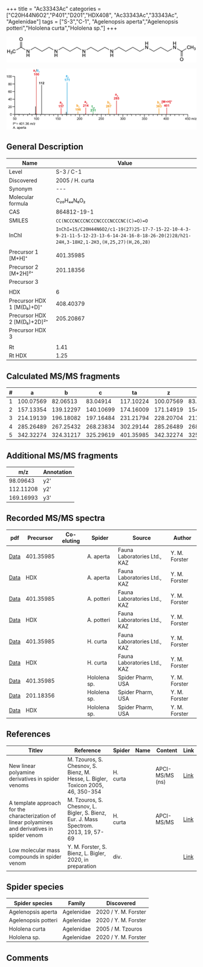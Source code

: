 +++
title = "Ac33343Ac"
categories = ["C20H44N6O2","P401","D201","HDX408",
"Ac33343Ac","33343Ac",
"Agelenidae"]
tags = ["S-3","C-1",
"Agelenopsis aperta","Agelenopsis potteri","Hololena curta","Hololena sp."]
+++

![](/img/Ac33343Ac.png)

![](/img_MSMS/401_Ac33343Ac_Aa.png?classes=border)

## General Description

| Name                        | Value           |
|-----------------------------|-----------------|
| Level                       | S-3 / C-1              |
| Discovered                  | 2005 / H. curta |
| Synonym                     | ---             |
| Molecular formula           | C₂₀H₄₄N₆O₂      |
| CAS                         | 864812-19-1     |
| SMILES | `CC(NCCCNCCCNCCCNCCCCNCCCNC(C)=O)=O`  |
| InChI  | `InChI=1S/C20H44N6O2/c1-19(27)25-17-7-15-22-10-4-3-9-21-11-5-12-23-13-6-14-24-16-8-18-26-20(2)28/h21-24H,3-18H2,1-2H3,(H,25,27)(H,26,28)`  |
|                             |                 |
| Precursor 1 [M+H]⁺          | 401.35985       |
| Precursor 2 [M+2H]²⁺        | 201.18356       |
| Precursor 3                 |                 |
|                             |                 |
| HDX                         | 6               |
| Precursor HDX 1 [M(D₆)+D]⁺   | 408.40379       |
| Precursor HDX 2 [M(D₆)+2D]²⁺ | 205.20867       |
| Precursor HDX 3             |                 |
|                             |                 |
| Rt                          | 1.41            |
| Rt HDX                      | 1.25            |

## Calculated MS/MS fragments

| # | a         | b         | c         | ta        | z         | y         | tz        |
|---|-----------|-----------|-----------|-----------|-----------|-----------|-----------|
| 1 | 100.07569 | 82.06513 | 83.04914 | 117.10224 | 100.07569 | 83.04914 | 117.10224 |
| 2 | 157.13354 | 139.12297 | 140.10699 | 174.16009 | 171.14919 | 154.12264 | 188.17574 |
| 3 | 214.19139 | 196.18082 | 197.16484 | 231.21794 | 228.20704 | 211.18049 | 245.23359 |
| 4 | 285.26489 | 267.25432 | 268.23834 | 302.29144 | 285.26489 | 268.23834 | 302.29144 |
| 5 | 342.32274 | 324.31217 | 325.29619 | 401.35985 | 342.32274 | 325.29619 | 359.34929 |

## Additional MS/MS fragments

| m/z       | Annotation |
|-----------|------------|
| 98.09643  | y2'        |
| 112.11208 | y2'        |
| 169.16993 | y3'        |

## Recorded MS/MS spectra

| pdf                                            | Precursor | Co-eluting | Spider    | Source                       | Author        |
|------------------------------------------------|-----------|------------|-----------|------------------------------|---------------|
| [Data](/pdf/A-aperta/401_Ac33343Ac_Aa.pdf)     | 401.35985 |            | A. aperta | Fauna Laboratories Ltd., KAZ | Y. M. Forster |
| [Data](/pdf/A-aperta/401_Ac33343Ac_Aa_HDX.pdf) | HDX       |            | A. aperta | Fauna Laboratories Ltd., KAZ | Y. M. Forster |
| [Data](/pdf/A-potteri/401_Ac33343Ac_Ap.pdf) | 401.35985 |           | A. potteri | Fauna Laboratories Ltd., KAZ | Y. M. Forster |
| [Data](/pdf/A-potteri/401_Ac33343Ac_Ap.pdf) | HDX |           | A. potteri | Fauna Laboratories Ltd., KAZ | Y. M. Forster |
| [Data](/pdf/H-curta/401_Ac33343Ac_Hc.pdf) | 401.35985 |           | H. curta | Fauna Laboratories Ltd., KAZ | Y. M. Forster |
| [Data](/pdf/H-curta/401_Ac33343Ac_Hc_HDX.pdf) | HDX |           | H. curta | Fauna Laboratories Ltd., KAZ | Y. M. Forster |
| [Data](/pdf/Hololena-sp/401_Ac33343Ac_Ho-sp.pdf) | 401.35985 |           | Hololena sp. | Spider Pharm, USA | Y. M. Forster |
| [Data](/pdf/Hololena-sp/401_Ac33343Ac_Ho-sp_2.pdf) | 201.18356 |           | Hololena sp. | Spider Pharm, USA | Y. M. Forster |
| [Data](/pdf/Hololena-sp/401_Ac33343Ac_Ho-sp_HDX.pdf) | HDX |           | Hololena sp. | Spider Pharm, USA | Y. M. Forster |


## References

| Titlev| Reference | Spider   | Name | Content | Link                             |
|-------|-----------|----------|------|---------|----------------------------------|
| New linear polyamine derivatives in spider venoms                                                 | M. Tzouros, S. Chesnov, S. Bienz, M. Hesse, L. Bigler, Toxicon 2005, 46, 350-354    | H. curta |      | APCI-MS/MS (ns) | [Link](https://www.sciencedirect.com/science/article/pii/S0041010105001613?via%3Dihub) |  |
| A template approach for the characterization of linear polyamines and derivatives in spider venom | M. Tzouros, S. Chesnov, L. Bigler, S. Bienz, Eur. J. Mass Spectrom. 2013, 19, 57-69 | H. curta |      | APCI-MS/MS      | [Link](https://journals.sagepub.com/doi/10.1255/ejms.1213)                             |
| Low molecular mass compounds in spider venom      | Y. M. Forster, S. Bienz, L. Bigler, 2020, in preparation          | div.       |   |   | [Link](unknown) |

## Spider species

| Spider species     | Family     | Discovered           |
|--------------------|------------|----------------------|
| Agelenopsis aperta | Agelenidae | 2020 / Y. M. Forster |
| Agelenopsis potteri | Agelenidae | 2020 / Y. M. Forster |
| Hololena curta     | Agelenidae | 2005 / M. Tzouros    |
| Hololena sp. | Agelenidae | 2020 / Y. M. Forster |

## Comments